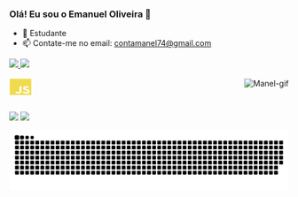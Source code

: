 ### Olá! Eu sou o Emanuel Oliveira 👋

- 🌱 Estudante
- 📫 Contate-me no email: contamanel74@gmail.com

 <div>
  <a href="https://github.com/ManelOliveira">
  <img height="180em" src="https://github-readme-stats.vercel.app/api?username=ManelOliveira&show_icons=true&theme=synthwave&include_all_commits=true&count_private=true"/>
  <img height="180em" src="https://github-readme-stats.vercel.app/api/top-langs/?username=ManelOliveira&layout=compact&langs_count=7&theme=synthwave"/>
</div>
<div style="display: inline_block"><br>
  <img align="center" alt="Manel-Js" height="30" width="40" src="https://raw.githubusercontent.com/devicons/devicon/master/icons/javascript/javascript-plain.svg">
  <img align="right" alt="Manel-gif" src="https://media.discordapp.net/attachments/869927751329669121/873267447577329674/picasion.com_ea8dd1e959594274d49cc32277b8bc7a.gif">
</div>

##

<div>

  <a href="https://instagram.com/emanuel_oliveira099" target="_blank"><img src="https://img.shields.io/badge/-Instagram-%23E4405F?style=for-the-badge&logo=instagram&logoColor=white" target="_blank"></a>
  <a href = "mailto:contamanel74@gmail.com"><img src="https://img.shields.io/badge/Gmail-D14836?style=for-the-badge&logo=gmail&logoColor=white" target="_blank"></a>

</div>

![Snake animation](https://github.com/ManelOliveira/ManelOliveira/blob/output/github-contribution-grid-snake.svg)
